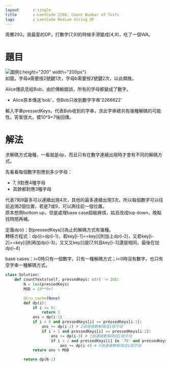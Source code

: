 ```yaml
--- 
layout      : single
title       : LeetCode 2266. Count Number of Texts
tags        : LeetCode Medium String DP
---
```

周賽292。我最愛的DP，打數字[7,9]的時候手滑變成[4,9]，吃了一個WA。

# 題目
![圖例](https://assets.leetcode.com/uploads/2022/03/15/1200px-telephone-keypad2svg.png){:height="200" width="200px"}  
如圖，字母a需要按2號鍵1次，字母b需要按2號鍵2次，以此類推。  

Alice傳訊息給Bob，由於傳輸錯誤，所有的字母都變成了數字。  
- Alice原本傳送'bob'，但Bob只收到數字字串'2266622'  

輸入字串pressedKeys，代表Bob收到的字串，求此字串總共有幾種解碼的可能性。答案很大，模10^9+7後回傳。

# 解法
求解碼方式幾種，一看就是dp，而且只有在數字連續出現時才會有不同的解碼方式。  

先看看每個數字對應到多少字母：  
- 7, 9對應4種字母  
- 其餘都對應3種字母  

代表7和9最多可以連續出現4次，其他的最多連續出現3次。所以每個數字可以往前追溯2個位置，若是7或9，可以再往前一個位置。  
原本想用bottom up，但是處理base case超級麻煩，姑且改成top down，晚點找時間再補。  

定義dp(i)：到pressedKeys[i]為止的解碼方式有幾種。  
轉移方程式：dp(i)=dp(i-1)，若key[i-1]==key[i]則加上dp(i-2)，又若key[i-2]==key[i]則再加dp(i-3)，又又又key[i]是[7,9]且key[i-3]還是相同，最後在加dp(i-4)  

base cases：i=0時只有一個數字，只有一種解碼方式；i<0時沒有數字，也只有空字串一種解碼方式。  

```python
class Solution:
    def countTexts(self, pressedKeys: str) -> int:
        N = len(pressedKeys)
        MOD = 10**9+7

        @lru_cache(None)
        def dp(i):
            if i <= 0:
                return 1
            ans = dp(i-1)
            if i > 0 and pressedKeys[i] == pressedKeys[i-1]:
                ans += dp(i-2) # 2個連續數解碼成1個字母
                if i > 1 and pressedKeys[i] == pressedKeys[i-2]:
                    ans += dp(i-3) # 3個連續數解碼成1個字母
                    if i > 2 and pressedKeys[i] in '79' and pressedKeys[i] == pressedKeys[i-3]:
                        ans += dp(i-4) # 4個連續數解碼成1個字母
            return ans % MOD

        return dp(N-1)
```
